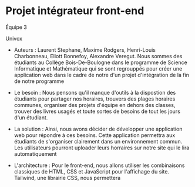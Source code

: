 # Projet intégrateur front-end

Équipe 3

Univox

- Auteurs :
Laurent Stephane, Maxime Rodgers, Henri-Louis Charbonneau, Eliott Bonnefoy, Alexandre Veregut.
Nous sommes des étudiants au Collège Bois-De-Boulogne dans le programme de Science Informatique et Mathématique qui se sont regrouppés pour créer une application web dans le cadre de notre d'un projet d'intégration de la fin de notre programme

- Le besoin :
Nous pensons qu'il manque d'outils à la dispostion des étudiants pour partager nos horaires, trouvers des plages horaires communes, organiser des projets d'équipe en dehors des classes, trouver des livres usagés et toute sortes de besoins de tout les jours d'un étudiant.

- La solution :
Ainsi, nous avons décider de développer une application web pour répondre à ces besoins. Cette application permettra aux étudiants de s'organiser clairement dans un environnement commun. Les utilisateurs pourront uploader leurs horraires sur notre site qui le lira automatiquement

- L'architecture : 
Pour le front-end, nous allons utiliser les combinaisons classiques de HTML, CSS et JavaScript pour l'affichage du site. Tailwind, une librairie CSS, nous permettera 


